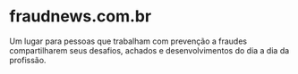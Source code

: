# fraudnews.com.br

Um lugar para pessoas que trabalham com prevenção a fraudes compartilharem seus desafios, achados e desenvolvimentos do dia a dia da profissão.
